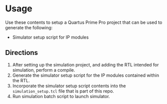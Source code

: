 # Usage
Use these contents to setup a Quartus Prime Pro project that can be used to generate the following:
* Simulator setup script for IP modules

## Directions
1. After setting up the simulation project, and adding the RTL intended for simulation, perform a compile.
2. Generate the simulator setup script for the IP modules contained within the RTL.
3. Incorporate the simulator setup script contents into the ```simulation_setup.tcl``` file that is part of this repo.
4. Run simulation batch script to launch simulator. 
